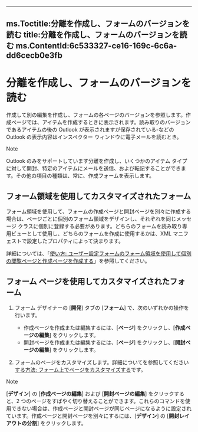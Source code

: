 

---
ms.Toctitle:分離を作成し、フォームのバージョンを読む
title:分離を作成し、フォームのバージョンを読む
ms.ContentId:6c533327-ce16-169c-6c6a-dd6cecb0e3fb
---
# 分離を作成し、フォームのバージョンを読む




作成して別の編集を作成し、フォームの各ページのバージョンを参照します。作成ページでは、アイテムを作成するときに表示されます。読み取りのバージョンであるアイテムの後の Outlook が表示されますが保存されている-などの Outlook の表示内容はインスペクター ウィンドウに電子メールを読むとき。

>[!NOTE]
>Outlook のみをサポートしています分離を作成し、いくつかのアイテム タイプに対して開封、特定のアイテムにメールを送信、および転記することができます。その他の項目の種類は、常に、作成フォームを表示します。



## フォーム領域を使用してカスタマイズされたフォーム
フォーム領域を使用して、フォームの作成ページと開封ページを別々に作成する場合は、ページごとに個別のフォーム領域をデザインし、それぞれを同じメッセージ クラスに個別に登録する必要があります。どちらのフォームを読み取り専用ビューとして使用し、どちらのフォームを作成に使用するかは、XML マニフェストで設定したプロパティによって決まります。





詳細については、「[使い方: ユーザー設定フォームのフォーム領域を使用して個別の閲覧ページと作成ページを作成する](6e773aff-c7ec-f836-b4c2-84d6121fc62e.md)」を参照してください。



## フォーム ページを使用してカスタマイズされたフォーム

1. フォーム デザイナーの [**開発**] タブの [**フォーム**] で、次のいずれかの操作を行います。 
    - 作成ページを作成または編集するには、[**ページ**] をクリックし、[**作成ページの編集**] をクリックします。
    - 開封ページを作成または編集するには、[**ページ**] をクリックし、[**開封ページの編集**] をクリックします。

2. フォームのページをカスタマイズします。詳細についてを参照してください[する方法: フォーム上でページをカスタマイズする](fb76c965-22b7-c399-fc07-b20143ab3e11.md)です。


>[!NOTE]
>[**デザイン**] の [**作成ページの編集**] および [**開封ページの編集**] をクリックすると、2 つのページをすばやく切り替えることができます。これらのコマンドを使用できない場合は、作成ページと開封ページが同じページになるように設定されています。作成ページと開封ページを別々にするには、[**デザイン**] の [**開封レイアウトの分割**] をクリックします。






